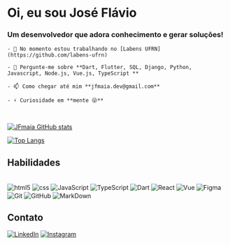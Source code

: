 <div>
  <h1 align="start">Oi, eu sou José Flávio </h1>
  <h3 align="start">Um desenvolvedor que adora conhecimento e gerar soluções!</h3>

  <article>

    - 🔭 No momento estou trabalhando no [Labens UFRN](https://github.com/labens-ufrn)

    - 💬 Pergunte-me sobre **Dart, Flutter, SQL, Django, Python, Javascript, Node.js, Vue.js, TypeScript **

    - 📫 Como chegar até mim **jfmaia.dev@gmail.com**

    - ⚡ Curiosidade em **mente 😜**

  </article>

  <br>

  [![JFmaia GitHub stats](https://github-readme-stats.vercel.app/api?username=JFmaia&show_icons=true&theme=dracula)]()

  [![Top Langs](https://github-readme-stats.vercel.app/api/top-langs/?username=JFmaia&layout=compact&theme=dracula)]()

  ## Habilidades
  <div style="display: inline_block"><br>
      <img align="center" alt="html5" src="https://img.shields.io/badge/HTML5-E34F26?style=for-the-badge&logo=html5&logoColor=white"/>
      <img align="center" alt="css" src="https://img.shields.io/badge/CSS3-1572B6?style=for-the-badge&logo=css3&logoColor=white"/>
      <img align="center" alt="JavaScript" src="https://img.shields.io/badge/JavaScript-323330?style=for-the-badge&logo=javascript&logoColor=F7DF1E"/>
      <img align="center" alt="TypeScript" src="https://img.shields.io/badge/TypeScript-007ACC?style=for-the-badge&logo=typescript&logoColor=white"/>
      <img align="center" alt="Dart" src="https://img.shields.io/badge/Dart-0175C2?style=for-the-badge&logo=dart&logoColor=white"/>
      <img align="center" alt="React" src="https://img.shields.io/badge/React-20232A?style=for-the-badge&logo=react&logoColor=61DAFB"/>
      <img align="center" alt="Vue" src="https://img.shields.io/badge/Vue.js-35495E?style=for-the-badge&logo=vue.js&logoColor=4FC08D"/>
      <img align="center" alt="Figma" src="https://img.shields.io/badge/Figma-F24E1E?style=for-the-badge&logo=figma&logoColor=white"/>
      <img align="center" alt="Git" src="https://img.shields.io/badge/GIT-E44C30?style=for-the-badge&logo=git&logoColor=white"/>
      <img align="center" alt="GitHub" src="https://img.shields.io/badge/GitHub-100000?style=for-the-badge&logo=github&logoColor=white"/>
      <img align="center" alt="MarkDown" src="https://img.shields.io/badge/Markdown-000000?style=for-the-badge&logo=markdown&logoColor=white"/>
  </div>

  ## Contato

  [![LinkedIn](https://img.shields.io/badge/LinkedIn-0077B5?style=for-the-badge&logo=linkedin&logoColor=white)](https://www.linkedin.com/in/jfmaiadev741147/)
  [![Instagram](https://img.shields.io/badge/Instagram-E4405F?style=for-the-badge&logo=instagram&logoColor=white)](https://www.instagram.com/jf_maia.dev/)
</div>
